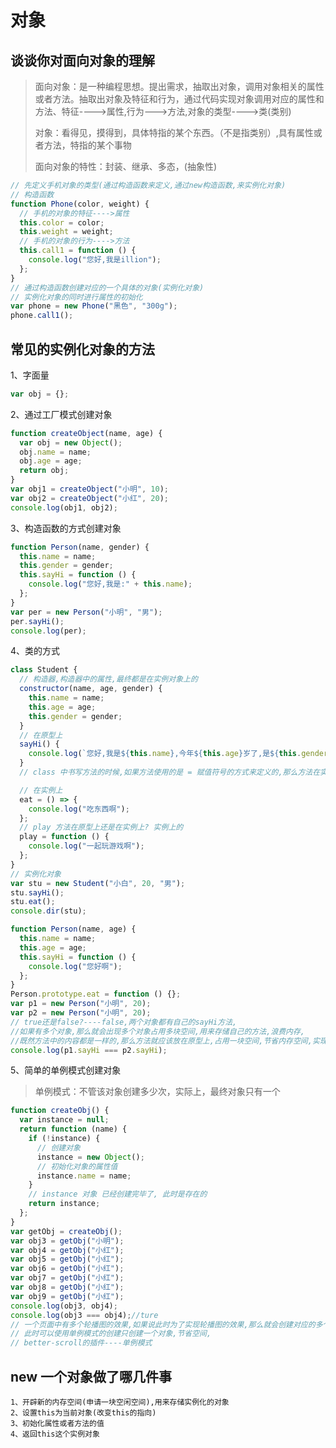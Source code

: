 # 对象

## 谈谈你对面向对象的理解

> 面向对象：是一种编程思想。提出需求，抽取出对象，调用对象相关的属性或者方法。抽取出对象及特征和行为，通过代码实现对象调用对应的属性和方法、特征---->属性,行为--->方法,对象的类型---->类(类别)
>
> 对象：看得见，摸得到，具体特指的某个东西。（不是指类别）,具有属性或者方法，特指的某个事物
>
> 面向对象的特性：封装、继承、多态，(抽象性)

```js
// 先定义手机对象的类型(通过构造函数来定义,通过new构造函数,来实例化对象)
// 构造函数
function Phone(color, weight) {
  // 手机的对象的特征---->属性
  this.color = color;
  this.weight = weight;
  // 手机的对象的行为---->方法
  this.call1 = function () {
    console.log("您好,我是illion");
  };
}
// 通过构造函数创建对应的一个具体的对象(实例化对象)
// 实例化对象的同时进行属性的初始化
var phone = new Phone("黑色", "300g");
phone.call1();
```

## 常见的实例化对象的方法

1、字面量

```js
var obj = {};
```

2、通过工厂模式创建对象

```js
function createObject(name, age) {
  var obj = new Object();
  obj.name = name;
  obj.age = age;
  return obj;
}
var obj1 = createObject("小明", 10);
var obj2 = createObject("小红", 20);
console.log(obj1, obj2);
```

3、构造函数的方式创建对象

```js
function Person(name, gender) {
  this.name = name;
  this.gender = gender;
  this.sayHi = function () {
    console.log("您好,我是:" + this.name);
  };
}
var per = new Person("小明", "男");
per.sayHi();
console.log(per);
```

4、类的方式

```js
class Student {
  // 构造器,构造器中的属性,最终都是在实例对象上的
  constructor(name, age, gender) {
    this.name = name;
    this.age = age;
    this.gender = gender;
  }
  // 在原型上
  sayHi() {
    console.log(`您好,我是${this.name},今年${this.age}岁了,是${this.gender}生`);
  }
  // class 中书写方法的时候,如果方法使用的是 = 赋值符号的方式来定义的,那么方法在实例上

  // 在实例上
  eat = () => {
    console.log("吃东西啊");
  };
  // play 方法在原型上还是在实例上? 实例上的
  play = function () {
    console.log("一起玩游戏啊");
  };
}
// 实例化对象
var stu = new Student("小白", 20, "男");
stu.sayHi();
stu.eat();
console.dir(stu);
```

```js
function Person(name, age) {
  this.name = name;
  this.age = age;
  this.sayHi = function () {
    console.log("您好啊");
  };
}
Person.prototype.eat = function () {};
var p1 = new Person("小明", 20);
var p2 = new Person("小明", 20);
// true还是false?----false,两个对象都有自己的sayHi方法,
//如果有多个对象,那么就会出现多个对象占用多块空间,用来存储自己的方法,浪费内存,
//既然方法中的内容都是一样的,那么方法就应该放在原型上,占用一块空间,节省内存空间,实现数据共享
console.log(p1.sayHi === p2.sayHi);
```

5、简单的单例模式创建对象

> 单例模式：不管该对象创建多少次，实际上，最终对象只有一个

```js
function createObj() {
  var instance = null;
  return function (name) {
    if (!instance) {
      // 创建对象
      instance = new Object();
      // 初始化对象的属性值
      instance.name = name;
    }
    // instance 对象 已经创建完毕了, 此时是存在的
    return instance;
  };
}
var getObj = createObj();
var obj3 = getObj("小明");
var obj4 = getObj("小红");
var obj5 = getObj("小红");
var obj6 = getObj("小红");
var obj7 = getObj("小红");
var obj8 = getObj("小红");
var obj9 = getObj("小红");
console.log(obj3, obj4);
console.log(obj3 === obj4);//ture
// 一个页面中有多个轮播图的效果,如果说此时为了实现轮播图的效果,那么就会创建对应的多个swiper的对象,
// 此时可以使用单例模式的创建只创建一个对象,节省空间,
// better-scroll的插件----单例模式
```

## new 一个对象做了哪几件事

    1、开辟新的内存空间(申请一块空闲空间),用来存储实例化的对象
    2、设置this为当前对象(改变this的指向)
    3、初始化属性或者方法的值
    4、返回this这个实例对象
